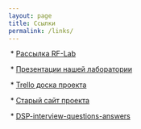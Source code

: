 ```yaml
---
layout: page
title: Ссылки
permalink: /links/
---
```


​  * [Рассылка RF-Lab](https://groups.google.com/d/forum/melnikov-saturday)

​  * [Презентации нашей лаборатории](http://www.slideshare.net/rf-lab/presentations)

​  * [Trello доска проекта](https://trello.com/b/CwsMmFLO/)

​  * [Старый сайт проекта](http://it6-dsplab.narod.ru/)

​  * [DSP-interview-questions-answers](http://www.rfwireless-world.com/jobs/DSP-interview-questions-answers.html)

